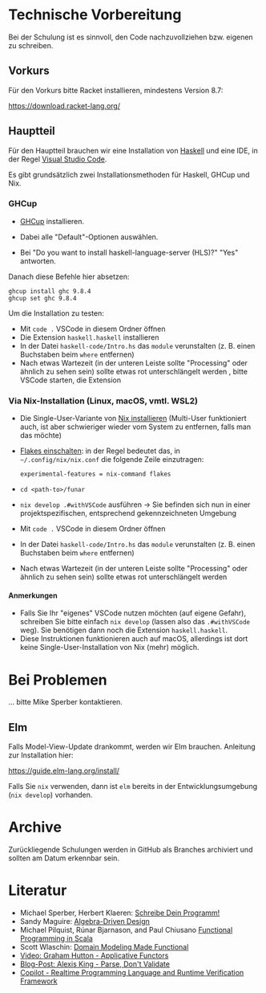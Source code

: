 # Technische Vorbereitung

Bei der Schulung ist es sinnvoll, den Code nachzuvollziehen bzw. eigenen zu
schreiben.

## Vorkurs

Für den Vorkurs bitte Racket installieren, mindestens Version 8.7:

https://download.racket-lang.org/

## Hauptteil

Für den Hauptteil brauchen wir eine Installation von
[Haskell](https://www.haskell.org/) und eine IDE, in der Regel [Visual Studio
Code](https://code.visualstudio.com/).

Es gibt grundsätzlich zwei Installationsmethoden für Haskell, GHCup und Nix.

### GHCup

- [GHCup](https://www.haskell.org/ghcup/install/) installieren.

- Dabei alle "Default"-Optionen auswählen.
- Bei "Do you want to install haskell-language-server (HLS)?" "Yes" antworten.

Danach diese Befehle hier absetzen:

```
ghcup install ghc 9.8.4
ghcup set ghc 9.8.4
```

Um die Installation zu testen:

- Mit `code .` VSCode in diesem Ordner öffnen
- Die Extension `haskell.haskell` installieren
- In der Datei `haskell-code/Intro.hs` das `module` verunstalten (z. B. einen
  Buchstaben beim `where` entfernen)
- Nach etwas Wartezeit (in der unteren Leiste sollte "Processing" oder ähnlich
  zu sehen sein) sollte etwas rot unterschlängelt werden
, bitte VSCode starten, die Extension

### Via Nix-Installation (Linux, macOS, vmtl. WSL2)

- Die Single-User-Variante von [Nix
  installieren](https://nixos.org/download.html#nix-install-linux) (Multi-User
  funktioniert auch, ist aber schwieriger wieder vom System zu entfernen, falls
  man das möchte)
- [Flakes einschalten](https://nixos.wiki/wiki/Flakes): in der Regel bedeutet
  das, in `~/.config/nix/nix.conf` die folgende Zeile einzutragen:

  ```
  experimental-features = nix-command flakes
  ```

- `cd <path-to>/funar`
- `nix develop .#withVSCode` ausführen -> Sie befinden sich nun in einer
  projektspezifischen, entsprechend gekennzeichneten Umgebung
- Mit `code .` VSCode in diesem Ordner öffnen
- In der Datei `haskell-code/Intro.hs` das `module` verunstalten (z. B. einen
  Buchstaben beim `where` entfernen)
- Nach etwas Wartezeit (in der unteren Leiste sollte "Processing" oder ähnlich
  zu sehen sein) sollte etwas rot unterschlängelt werden

#### Anmerkungen

- Falls Sie Ihr "eigenes" VSCode nutzen möchten (auf eigene Gefahr), schreiben
  Sie bitte einfach `nix develop` (lassen also das `.#withVSCode` weg). Sie
  benötigen dann noch die Extension `haskell.haskell`.
- Diese Instruktionen funktionieren auch auf macOS, allerdings ist dort keine
  Single-User-Installation von Nix (mehr) möglich.

# Bei Problemen

... bitte Mike Sperber kontaktieren.

## Elm

Falls Model-View-Update drankommt, werden wir Elm brauchen. Anleitung zur
Installation hier:

https://guide.elm-lang.org/install/

Falls Sie `nix` verwenden, dann ist `elm` bereits in der Entwicklungsumgebung
(`nix develop`) vorhanden.

# Archive

Zurückliegende Schulungen werden in GitHub als Branches archiviert und sollten
am Datum erkennbar sein.

# Literatur

- Michael Sperber, Herbert Klaeren: [Schreibe Dein Programm!](https://www.deinprogramm.de/sdp/)
- Sandy Maguire: [Algebra-Driven Design](https://leanpub.com/algebra-driven-design)
- Michael Pilquist, Rúnar Bjarnason, and Paul Chiusano [Functional Programming in Scala](https://www.manning.com/books/functional-programming-in-scala-second-edition)
- Scott Wlaschin: [Domain Modeling Made Functional](https://pragprog.com/titles/swdddf/domain-modeling-made-functional/)
- [Video: Graham Hutton - Applicative Functors](https://www.youtube.com/watch?v=8oVHISjS3wI)
- [Blog-Post: Alexis King - Parse, Don't Validate](https://lexi-lambda.github.io/blog/2019/11/05/parse-don-t-validate/)
- [Copilot - Realtime Programming Language and Runtime Verification Framework](https://copilot-language.github.io/)
<!-- Local Variables: -->
<!-- fill-column: 80 -->
<!-- End: -->
